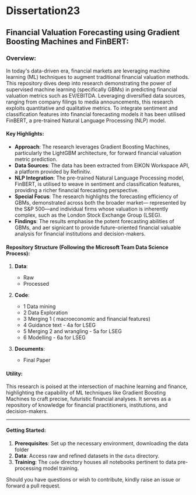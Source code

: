 # Dissertation23

## Financial Valuation Forecasting using Gradient Boosting Machines and FinBERT:

### Overview:
In today's data-driven era, financial markets are leveraging machine learning (ML) techniques to augment traditional financial valuation methods. This repository dives deep into research demonstrating the power of supervised machine learning (specifically GBMs) in predicting financial valuation metrics such as EV/EBITDA. Leveraging diversified data sources, ranging from company filings to media announcements, this research exploits quantitative and qualitative metrics. To integrate sentiment and classification features into financial forecasting models it has been utilised FinBERT, a pre-trained Natural Language Processing (NLP) model.


#### Key Highlights:
- **Approach**: The research leverages Gradient Boosting Machines, particularly the LightGBM architecture, for forward financial valuation metric prediction.
- **Data Sources**: The data has been extracted from EIKON Workspace API, a platform provided by Refinitiv.
- **NLP Integration**: The pre-trained Natural Language Processing model, FinBERT, is utilised to weave in sentiment and classification features, providing a richer financial forecasting perspective.
- **Special Focus**: The research highlights the forecasting efficiency of GBMs, demonstrated across both the broader market— represented by the S&P 500—and individual firms whose valuation is inherently complex, such as the London Stock Exchange Group (LSEG). 
- **Findings**: The results emphasise the potent forecasting abilities of GBMs, and aer signicant to provide future-oriented financial valuable analysis for financial institutions and decision-makers. 

#### Repository Structure (Following the Microsoft Team Data Science Process):

1. **Data**:
    - Raw
    - Processed

2. **Code**:
    - 1 Data mining
    - 2 Data Exploration
    - 3 Merging 1 ( macroeconomic and financial features)
    - 4 Guidance text - 4a for LSEG
    - 5 Merging 2 and wrangling - 5a for LSEG
    - 6 Modelling - 6a for LSEG

4. **Documents**:
    - Final Paper

#### Utility:
This research is poised at the intersection of machine learning and finance, highlighting the capability of ML techniques like Gradient Boosting Machines to craft precise, futuristic financial analyses. It serves as a repository of knowledge for financial practitioners, institutions, and decision-makers.

---

#### Getting Started:

1. **Prerequisites**: Set up the necessary environment, downloading the data folder
2. **Data**: Access raw and refined datasets in the `data` directory.
3. **Training**: The `code` directory houses all notebooks pertinent to data pre-processing model training.

Should you have questions or wish to contribute, kindly raise an issue or forward a pull request.

